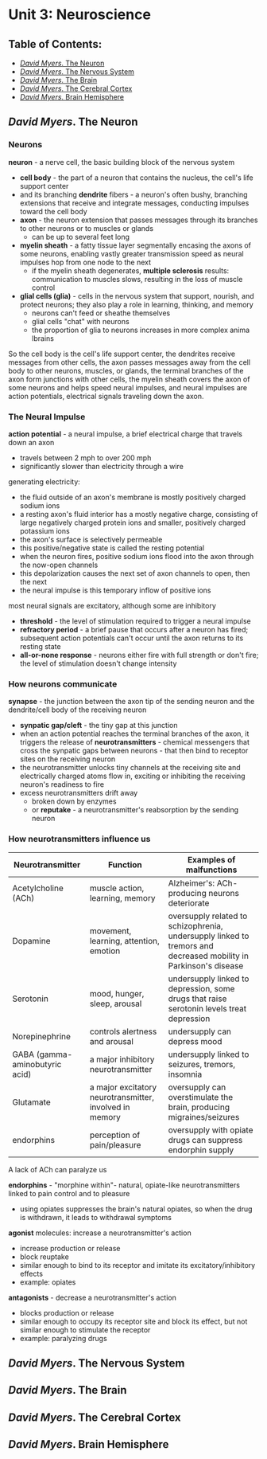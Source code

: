 # Unit 3: Neuroscience

## Table of Contents:
- [*David Myers*. The Neuron](#david-myers-the-neuron)
- [*David Myers*. The Nervous System](#david-myers-the-nervous-system)
- [*David Myers*. The Brain](#david-myers-the-brain)
- [*David Myers*. The Cerebral Cortex](#david-myers-the-cerebral-cortex)
- [*David Myers*. Brain Hemisphere](#david-myers-brain-hemisphere)

## *David Myers*. The Neuron

### Neurons

**neuron** - a nerve cell, the basic building block of the nervous system
- **cell body** - the part of a neuron that contains the nucleus, the cell's life support center
- and its branching **dendrite** fibers - a neuron's often bushy, branching extensions that receive and integrate messages, conducting impulses toward the cell body
- **axon** - the neuron extension that passes messages through its branches to other neurons or to muscles or glands
	- can be up to several feet long
- **myelin sheath** - a fatty tissue layer segmentally encasing the axons of some neurons, enabling vastly greater transmission speed as neural impulses hop from one node to the next
	- if the myelin sheath degenerates, **multiple sclerosis** results: communication to muscles slows, resulting in the loss of muscle control
- **glial cells (glia)** - cells in the nervous system that support, nourish, and protect neurons; they also play a role in learning, thinking, and memory
	- neurons can't feed or sheathe themselves
	- glial cells "chat" with neurons
	- the proportion of glia to neurons increases in more complex anima lbrains

So the cell body is the cell's life support center, the dendrites receive messages from other cells, the axon passes messages away from the cell body to other neurons, muscles, or glands, the terminal branches of the axon form junctions with other cells, the myelin sheath covers the axon of some neurons and helps speed neural impulses, and neural impulses are action potentials, electrical signals traveling down the axon. 

### The Neural Impulse

**action potential** - a neural impulse, a brief electrical charge that travels down an axon
- travels between 2 mph to over 200 mph
- significantly slower than electricity through a wire

generating electricity:
- the fluid outside of an axon's membrane is mostly positively charged sodium ions
- a resting axon's fluid interior has a mostly negative charge, consisting of large negatively charged protein ions and smaller, positively charged potassium ions
- the axon's surface is selectively permeable
- this positive/negative state is called the resting potential
- when the neuron fires, positive sodium ions flood into the axon through the now-open channels
- this depolarization causes the next set of axon channels to open, then the next
- the neural impulse is this temporary inflow of positive ions

most neural signals are excitatory, although some are inhibitory
- **threshold** - the level of stimulation required to trigger a neural impulse
- **refractory period** - a brief pause that occurs after a neuron has fired; subsequent action potentials can't occur until the axon returns to its resting state
- **all-or-none response** - neurons either fire with full strength or don't fire; the level of stimulation doesn't change intensity

### How neurons communicate

**synapse** - the junction between the axon tip of the sending neuron and the dendrite/cell body of the receiving neuron
- **synpatic gap/cleft** - the tiny gap at this junction
- when an action potential reaches the terminal branches of the axon, it triggers the release of **neurotransmitters** - chemical messengers that cross the synpatic gaps between neurons - that then bind to receptor sites on the receiving neuron
- the neurotransmitter unlocks tiny channels at the receiving site and electrically charged atoms flow in, exciting or inhibiting the receiving neuron's readiness to fire
- excess neurotransmitters drift away
	- broken down by enzymes
	- or **reputake** - a neurotransmitter's reabsorption by the sending neuron

### How neurotransmitters influence us

| Neurotransmitter | Function | Examples of malfunctions |
| --- | ---- | --- |
| Acetylcholine (ACh) | muscle action, learning, memory | Alzheimer's: ACh-producing neurons deteriorate | 
| Dopamine | movement, learning, attention, emotion | oversupply related to schizophrenia, undersupply linked to tremors and decreased mobility in Parkinson's disease |
| Serotonin | mood, hunger, sleep, arousal | undersupply linked to depression, some drugs that raise serotonin levels treat depression |
| Norepinephrine | controls alertness and arousal | undersupply can depress mood |
| GABA (gamma-aminobutyric acid) | a major inhibitory neurotransmitter | undersupply linked to seizures, tremors, insomnia |
| Glutamate | a major excitatory neurotransmitter, involved in memory | oversupply can overstimulate the brain, producing migraines/seizures |
| endorphins | perception of pain/pleasure | oversupply with opiate drugs can suppress endorphin supply |

A lack of ACh can paralyze us

**endorphins** - "morphine within"- natural, opiate-like neurotransmitters linked to pain control and to pleasure
- using opiates suppresses the brain's natural opiates, so when the drug is withdrawn, it leads to withdrawal symptoms

**agonist** molecules: increase a neurotransmitter's action
- increase production or release 
- block reuptake
- similar enough to bind to its receptor and imitate its excitatory/inhibitory effects
- example: opiates

**antagonists** - decrease a neurotransmitter's action
- blocks production or release
- similar enough to occupy its receptor site and block its effect, but not similar enough to stimulate the receptor
- example: paralyzing drugs

## *David Myers*. The Nervous System

## *David Myers*. The Brain

## *David Myers*. The Cerebral Cortex

## *David Myers*. Brain Hemisphere